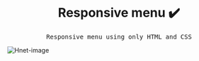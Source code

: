 <h1 align="center"> Responsive menu ✔️</h1>
<p align="center"><samp>Responsive menu using only HTML and CSS</samp>


![Hnet-image](https://user-images.githubusercontent.com/67589338/105577127-6a90be80-5d80-11eb-9276-d310b30c69d3.gif)
</p>
